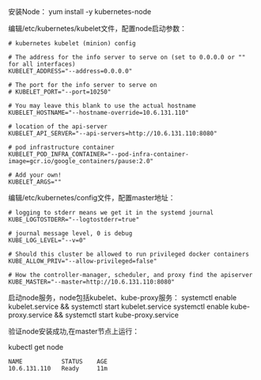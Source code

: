 安装Node：
yum install -y kubernetes-node

编辑/etc/kubernetes/kubelet文件，配置node启动参数：
```
# kubernetes kubelet (minion) config

# The address for the info server to serve on (set to 0.0.0.0 or "" for all interfaces)
KUBELET_ADDRESS="--address=0.0.0.0"

# The port for the info server to serve on
# KUBELET_PORT="--port=10250"

# You may leave this blank to use the actual hostname
KUBELET_HOSTNAME="--hostname-override=10.6.131.110"

# location of the api-server
KUBELET_API_SERVER="--api-servers=http://10.6.131.110:8080"

# pod infrastructure container
KUBELET_POD_INFRA_CONTAINER="--pod-infra-container-image=gcr.io/google_containers/pause:2.0"

# Add your own!
KUBELET_ARGS=""
```

编辑/etc/kubernetes/config文件，配置master地址：
```
# logging to stderr means we get it in the systemd journal
KUBE_LOGTOSTDERR="--logtostderr=true"

# journal message level, 0 is debug
KUBE_LOG_LEVEL="--v=0"

# Should this cluster be allowed to run privileged docker containers
KUBE_ALLOW_PRIV="--allow-privileged=false"

# How the controller-manager, scheduler, and proxy find the apiserver
KUBE_MASTER="--master=http://10.6.131.110:8080"
```

启动node服务，node包括kubelet、kube-proxy服务：
systemctl enable kubelet.service && systemctl start kubelet.service
systemctl enable kube-proxy.service && systemctl start kube-proxy.service

验证node安装成功,在master节点上运行：

kubectl get node
```
NAME           STATUS    AGE
10.6.131.110   Ready     11m
```
